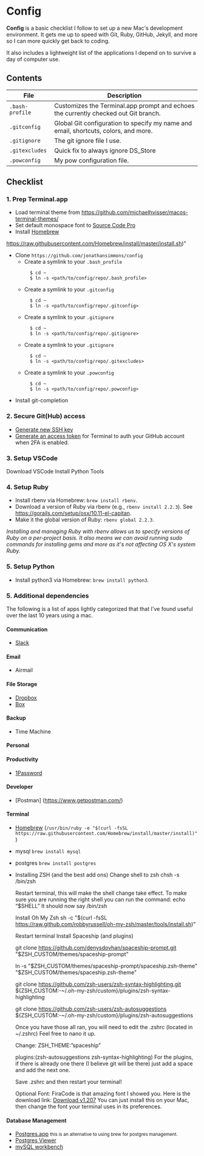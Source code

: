 # Config

**Config** is a basic checklist I follow to set up a new Mac's development environment. It gets me up to speed with Git, Ruby, GitHub, Jekyll, and more so I can more quickly get back to coding.

It also includes a lightweight list of the applications I depend on to survive a day of computer use.

## Contents

| File | Description |
| --- | --- |
| `.bash-profile` | Customizes the Terminal.app prompt and echoes the currently checked out Git branch. |
| `.gitconfig` | Global Git configuration to specify my name and email, shortcuts, colors, and more. |
| `.gitignore` | The git ignore file I use. |
| `.gitexcludes` | Quick fix to always ignore DS_Store |
| `.powconfig` | My pow configuration file. |

## Checklist

### 1. Prep Terminal.app
- Load terminal theme from https://github.com/michaelhvisser/macos-terminal-themes/
- Set default monospace font to [Source Code Pro](https://github.com/adobe-fonts/source-code-pro/releases)
- Install [Homebrew](#Terminal)

https://raw.githubusercontent.com/Homebrew/install/master/install.sh)"
- Clone `https://github.com/jonathansimmons/config`
  - Create a symlink to your `.bash_profile`
    ```
      $ cd ~
      $ ln -s <path/to/config/repo/.bash_profile>
    ```
  - Create a symlink to your `.gitconfig`
    ```
      $ cd ~
      $ ln -s <path/to/config/repo/.gitconfig>
    ```
  - Create a symlink to your `.gitignore`
    ```
      $ cd ~
      $ ln -s <path/to/config/repo/.gitignore>
    ```
  - Create a symlink to your `.gitignore`
    ```
      $ cd ~
      $ ln -s <path/to/config/repo/.gitexcludes>
    ```
  - Create a symlink to your `.powconfig`
    ```
      $ cd ~
      $ ln -s <path/to/config/repo/.powconfig>
    ```
- Install git-completion

### 2. Secure Git(Hub) access

- [Generate new SSH key](https://help.github.com/articles/generating-ssh-keys/)
- [Generate an access token](https://help.github.com/articles/creating-an-access-token-for-command-line-use/) for Terminal to auth your GitHub account when 2FA is enabled.

### 3. Setup VSCode
Download VSCode
Install Python Tools

### 4. Setup Ruby
- Install rbenv via Homebrew: `brew install rbenv`.
- Download a version of Ruby via rbenv (e.g., `rbenv install 2.2.3`). See <https://gorails.com/setup/osx/10.11-el-capitan>.
- Make it the global version of Ruby: `rbenv global 2.2.3`.

*Installing and managing Ruby with rbenv allows us to specify versions of Ruby on a per-project basis. It also means we can avoid running sudo commands for installing gems and more as it's not affecting OS X's system Ruby.*

### 5. Setup Python
  - Install python3 via Homebrew: `brew install python3`.

### 5. Additional dependencies
The following is a list of apps lightly categorized that that I've found useful over the last 10 years using a mac.

#### Communication
  * [Slack](https://slack.com/)

#### Email
  * Airmail 

#### File Storage
  * [Dropbox](http://dropbox.com)
  * [Box](http://box.com)

#### Backup
  * Time Machine

#### Personal

#### Productivity
  * [1Password](https://agilebits.com/onepassword/)

#### Developer
  * [Postman] (https://www.getpostman.com/)

#### Terminal
  * [Homebrew](http://brew.sh) (`/usr/bin/ruby -e "$(curl -fsSL https://raw.githubusercontent.com/Homebrew/install/master/install)"`)
  * mysql `brew install mysql`
  * postgres `brew install postgres`
  
  * Installing ZSH (and the best add ons)
      Change shell to zsh
      chsh -s /bin/zsh

      Restart terminal, this will make the shell change take effect. To make sure you are running the right shell you can run the command: echo “$SHELL”
      It should now say /bin/zsh

      Install Oh My Zsh
      sh -c "$(curl -fsSL https://raw.github.com/robbyrussell/oh-my-zsh/master/tools/install.sh)"

      Restart terminal
      Install Spaceship (and plugins)
      
      git clone https://github.com/denysdovhan/spaceship-prompt.git "$ZSH_CUSTOM/themes/spaceship-prompt"

      ln -s "$ZSH_CUSTOM/themes/spaceship-prompt/spaceship.zsh-theme" "$ZSH_CUSTOM/themes/spaceship.zsh-theme"

      git clone https://github.com/zsh-users/zsh-syntax-highlighting.git ${ZSH_CUSTOM:-~/.oh-my-zsh/custom}/plugins/zsh-syntax-highlighting

      git clone https://github.com/zsh-users/zsh-autosuggestions ${ZSH_CUSTOM:-~/.oh-my-zsh/custom}/plugins/zsh-autosuggestions

      Once you have those all ran, you will need to edit the .zshrc (located in ~/.zshrc) Feel free to nano it up.

      Change: 
      ZSH_THEME:”spaceship”

      plugins:(zsh-autosuggestions zsh-syntax-highlighting)
      For the plugins, if there is already one there (I believe git will be there) just add a space and add the next one.

      Save .zshrc and then restart your terminal!

      Optional Font:
      FiraCode is that amazing font I showed you. Here is the download link:
      [Download v1.207](https://github.com/tonsky/FiraCode/releases/download/1.207/FiraCode_1.207.zip)
      You can just install this on your Mac, then change the font your terminal uses in its preferences.

#### Database Management
  * [Postgres.app](http://postgresapp.com/) <small> this is an alternative to
using brew for postgres management.</small>
  * [Postgres Viewer](https://www.postgresql.org)
  * [mySQL workbench](https://www.mysql.com/products/workbench/)
